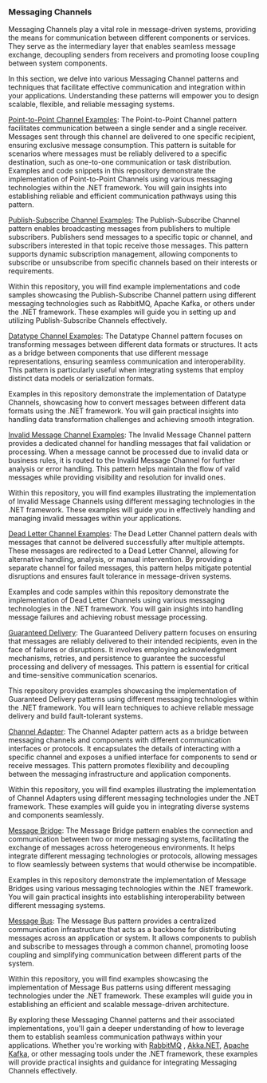 ### Messaging Channels

Messaging Channels play a vital role in message-driven systems, providing the means for communication between different components or services.
They serve as the intermediary layer that enables seamless message exchange, decoupling senders from receivers and promoting loose coupling between system
components.

In this section, we delve into various Messaging Channel patterns and techniques that facilitate effective communication and integration within your
applications. Understanding these patterns will empower you to design scalable, flexible, and reliable messaging systems.

[Point-to-Point Channel Examples](https://github.com/M-Rashidi/aspnetcore-reactive-application/tree/main/message-driven/message-channel/point-to-point):
The Point-to-Point Channel pattern facilitates communication between a single sender and a single receiver. Messages sent through this channel are
delivered to one specific recipient, ensuring exclusive message consumption. This pattern is suitable for scenarios where messages must be reliably
delivered to a specific destination, such as one-to-one communication or task distribution.
Examples and code snippets in this repository demonstrate the implementation of Point-to-Point Channels using various messaging technologies within
the .NET framework. You will gain insights into establishing reliable and efficient communication pathways using this pattern.

[Publish-Subscribe Channel Examples](https://github.com/M-Rashidi/aspnetcore-reactive-application/tree/main/message-driven/message-channel/publish-subscribe):
The Publish-Subscribe Channel pattern enables broadcasting messages from publishers to multiple subscribers. Publishers send messages to a specific topic
or channel, and subscribers interested in that topic receive those messages. This pattern supports dynamic subscription management, allowing components
to subscribe or unsubscribe from specific channels based on their interests or requirements.

Within this repository, you will find example implementations and code samples showcasing the Publish-Subscribe Channel pattern using different messaging
technologies such as RabbitMQ, Apache Kafka, or others under the .NET framework. These examples will guide you in setting up and utilizing
Publish-Subscribe Channels effectively.

[Datatype Channel Examples](https://github.com/M-Rashidi/aspnetcore-reactive-application/tree/main/message-driven/message-channel/datatype):
The Datatype Channel pattern focuses on transforming messages between different data formats or structures. It acts as a bridge between components that
use different message representations, ensuring seamless communication and interoperability. This pattern is particularly useful when integrating systems
that employ distinct data models or serialization formats.

Examples in this repository demonstrate the implementation of Datatype Channels, showcasing how to convert messages between different data formats using
the .NET framework. You will gain practical insights into handling data transformation challenges and achieving smooth integration.

[Invalid Message Channel Examples](https://github.com/M-Rashidi/aspnetcore-reactive-application/tree/main/message-driven/message-channel/invalid-message):
The Invalid Message Channel pattern provides a dedicated channel for handling messages that fail validation or processing. When a message cannot be
processed due to invalid data or business rules, it is routed to the Invalid Message Channel for further analysis or error handling. This pattern helps
maintain the flow of valid messages while providing visibility and resolution for invalid ones.

Within this repository, you will find examples illustrating the implementation of Invalid Message Channels using different messaging technologies in
the .NET framework. These examples will guide you in effectively handling and managing invalid messages within your applications.

[Dead Letter Channel Examples](https://github.com/M-Rashidi/aspnetcore-reactive-application/tree/main/message-driven/message-channel/dead-letter):
The Dead Letter Channel pattern deals with messages that cannot be delivered successfully after multiple attempts. These messages are redirected to
a Dead Letter Channel, allowing for alternative handling, analysis, or manual intervention. By providing a separate channel for failed messages, this
pattern helps mitigate potential disruptions and ensures fault tolerance in message-driven systems.

Examples and code samples within this repository demonstrate the implementation of Dead Letter Channels using various messaging technologies in
the .NET framework. You will gain insights into handling message failures and achieving robust message processing.

[Guaranteed Delivery](https://github.com/M-Rashidi/aspnetcore-reactive-application/tree/main/message-driven/message-channel/guaranteed):
The Guaranteed Delivery pattern focuses on ensuring that messages are reliably delivered to their intended recipients, even in the face of failures or
disruptions. It involves employing acknowledgment mechanisms, retries, and persistence to guarantee the successful processing and delivery of messages.
This pattern is essential for critical and time-sensitive communication scenarios.

This repository provides examples showcasing the implementation of Guaranteed Delivery patterns using different messaging technologies within the .NET
framework. You will learn techniques to achieve reliable message delivery and build fault-tolerant systems.

[Channel Adapter](https://github.com/M-Rashidi/aspnetcore-reactive-application/tree/main/message-driven/message-channel/channel-adapter):
The Channel Adapter pattern acts as a bridge between messaging channels and components with different communication interfaces or protocols.
It encapsulates the details of interacting with a specific channel and exposes a unified interface for components to send or receive messages.
This pattern promotes flexibility and decoupling between the messaging infrastructure and application components.

Within this repository, you will find examples illustrating the implementation of Channel Adapters using different messaging technologies under the .NET
framework. These examples will guide you in integrating diverse systems and components seamlessly.

[Message Bridge](https://github.com/M-Rashidi/aspnetcore-reactive-application/tree/main/message-driven/message-channel/message-bridge):
The Message Bridge pattern enables the connection and communication between two or more messaging systems, facilitating the exchange of messages across
heterogeneous environments. It helps integrate different messaging technologies or protocols, allowing messages to flow seamlessly between systems that
would otherwise be incompatible.

Examples in this repository demonstrate the implementation of Message Bridges using various messaging technologies within the .NET framework. You will
gain practical insights into establishing interoperability between different messaging systems.

[Message Bus](https://github.com/M-Rashidi/aspnetcore-reactive-application/tree/main/message-driven/message-channel/message-bus):
The Message Bus pattern provides a centralized communication infrastructure that acts as a backbone for distributing messages across an application or
system. It allows components to publish and subscribe to messages through a common channel, promoting loose coupling and simplifying communication
between different parts of the system.

Within this repository, you will find examples showcasing the implementation of Message Bus patterns using different messaging technologies under the
.NET framework. These examples will guide you in establishing an efficient and scalable message-driven architecture.

By exploring these Messaging Channel patterns and their associated implementations, you'll gain a deeper understanding of how to leverage them to
establish seamless communication pathways within your applications. Whether you're working with [RabbitMQ](https://www.rabbitmq.com/)
, [Akka.NET](https://getakka.net/), [Apache Kafka](https://kafka.apache.org/), or other messaging tools
under the .NET framework, these examples will provide practical insights and guidance for integrating Messaging Channels effectively.
